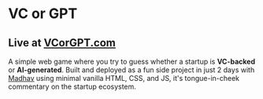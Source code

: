 # VC or GPT

## Live at [VCorGPT.com](https://www.vcorgpt.com)

A simple web game where you try to guess whether a startup is **VC-backed** or **AI-generated**. Built and deployed as a fun side project in just 2 days
with [Madhav](https://github.com/Madhavasisth) using minimal vanilla HTML, CSS, and JS, it's tongue-in-cheek commentary on the
startup ecosystem.

